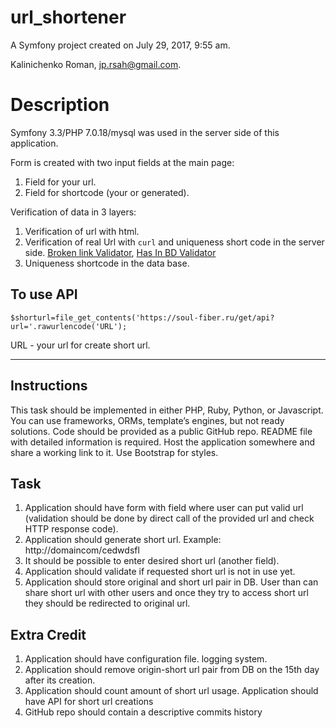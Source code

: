 url_shortener
=============

A Symfony project created on July 29, 2017, 9:55 am.

Kalinichenko Roman, jp.rsah@gmail.com.

Description
=============

Symfony 3.3/PHP 7.0.18/mysql was used in the server side of this application.

Form is created with two input fields at the main page:

1. Field for your url.
2. Field for shortcode (your or generated).


Verification of data in 3 layers:

1. Verification of url with html.
2. Verification of real Url with `curl` and uniqueness short code in the server side. [Broken link Validator](src/AppBundle/Validator/Constraints/BrokenlinkValidator.php), [Has In BD Validator](src/AppBundle/Validator/Constraints/HasInBDValidator.php)
3. Uniqueness shortcode in the data base.

## To use API

```
$shorturl=file_get_contents('https://soul-fiber.ru/get/api?url='.rawurlencode('URL');

```
URL - your url for create short url.


- - -

## Instructions

This task should be implemented in either PHP, Ruby, Python, or Javascript. 
You can use frameworks, ORMs, template’s engines, but not ready solutions. 
Code should be provided as a public GitHub repo. 
README file with detailed information is required. 
Host the application somewhere and share a working link to it.
Use Bootstrap for styles.

## Task

1. Application should have form with field where user can put valid url (validation should be done by direct call of the provided url and check HTTP response code).
2. Application should generate short url. Example: http://domaincom/cedwdsfl
3. It should be possible to enter desired short url (another field).
4. Application should validate if requested short url is not in use yet.
5. Application should store original and short url pair in DB. User than can share short url with other users and once they try to access short url they should be redirected to
original url.

## Extra Credit

1. Application should have configuration file. logging system.
2. Application should remove origin-short url pair from DB on the 15th day after its creation.
3. Application should count amount of short url usage. Application should have API for short url creations
4. GitHub repo should contain a descriptive commits history